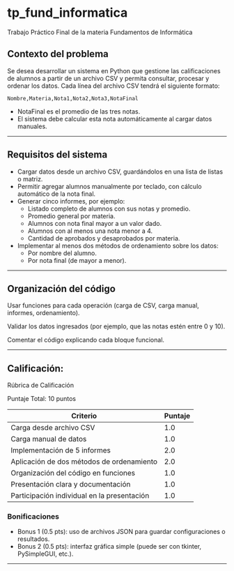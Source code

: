 # tp_fund_informatica
Trabajo Práctico Final de la materia Fundamentos de Informática 

## Contexto del problema
Se desea desarrollar un sistema en Python que gestione las calificaciones de alumnos a partir de un archivo CSV y permita consultar, procesar y ordenar los datos.
Cada línea del archivo CSV tendrá el siguiente formato:
```
Nombre,Materia,Nota1,Nota2,Nota3,NotaFinal
```
- NotaFinal es el promedio de las tres notas.
- El sistema debe calcular esta nota automáticamente al cargar datos manuales.

---

## Requisitos del sistema
- Cargar datos desde un archivo CSV, guardándolos en una lista de listas o matriz.
- Permitir agregar alumnos manualmente por teclado, con cálculo automático de la nota final.
- Generar cinco informes, por ejemplo:
  - Listado completo de alumnos con sus notas y promedio.
  - Promedio general por materia.
  - Alumnos con nota final mayor a un valor dado.
  - Alumnos con al menos una nota menor a 4.
  - Cantidad de aprobados y desaprobados por materia.
- Implementar al menos dos métodos de ordenamiento sobre los datos:
  - Por nombre del alumno.
  - Por nota final (de mayor a menor).

---

## Organización del código
Usar funciones para cada operación (carga de CSV, carga manual, informes, ordenamiento).

Validar los datos ingresados (por ejemplo, que las notas estén entre 0 y 10).

Comentar el código explicando cada bloque funcional.

---

## Calificación:
Rúbrica de Calificación

Puntaje Total: 10 puntos

| Criterio                                    | Puntaje |
| ------------------------------------------- | ------- |
| Carga desde archivo CSV                     | 1.0     |
| Carga manual de datos                       | 1.0     |
| Implementación de 5 informes                | 2.0     |
| Aplicación de dos métodos de ordenamiento   | 2.0     |
| Organización del código en funciones        | 1.0     |
| Presentación clara y documentación          | 1.0     |
| Participación individual en la presentación | 1.0     |


### Bonificaciones
- Bonus 1 (0.5 pts): uso de archivos JSON para guardar configuraciones o resultados.
- Bonus 2 (0.5 pts): interfaz gráfica simple (puede ser con tkinter, PySimpleGUI, etc.).

---
